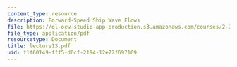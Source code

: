 ```yaml
---
content_type: resource
description: Forward-Speed Ship Wave Flows
file: https://ol-ocw-studio-app-production.s3.amazonaws.com/courses/2-24-ocean-wave-interaction-with-ships-and-offshore-energy-systems-13-022-spring-2002/f1f60149fff5d6cf219412e72f697109_lecture13.pdf
file_type: application/pdf
resourcetype: Document
title: lecture13.pdf
uid: f1f60149-fff5-d6cf-2194-12e72f697109
---
```

